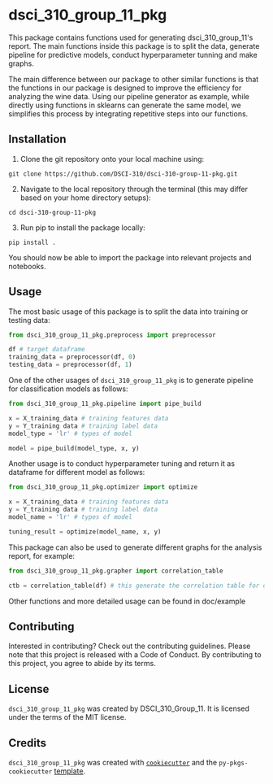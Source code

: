 # dsci_310_group_11_pkg

This package contains functions used for generating dsci_310_group_11's report. The main functions inside this package is to 
split the data, generate pipeline for predictive models, conduct hyperparameter tunning and make graphs.

The main difference between our package to other similar functions is that the functions in our package is designed to improve the efficiency for analyzing the wine data. Using our pipeline generator as example, while directly using functions in sklearns can generate the same model, we simplifies this process by integrating repetitive steps into our functions. 

## Installation

1. Clone the git repository onto your local machine using:
```
git clone https://github.com/DSCI-310/dsci-310-group-11-pkg.git
```

2. Navigate to the local repository through the terminal (this may differ based on your home directory setups):
```
cd dsci-310-group-11-pkg
```

3. Run pip to install the package locally:
```
pip install .
```

You should now be able to import the package into relevant projects and notebooks.

## Usage

The most basic usage of this package is to split the data into training or testing data:

```python
from dsci_310_group_11_pkg.preprocess import preprocessor

df # target dataframe
training_data = preprocessor(df, 0)
testing_data = preprocessor(df, 1)
```

One of the other usages of `dsci_310_group_11_pkg` is to generate pipeline for classification models as follows:

```python
from dsci_310_group_11_pkg.pipeline import pipe_build

x = X_training_data # training features data
y = Y_training data # training label data
model_type = 'lr' # types of model

model = pipe_build(model_type, x, y)

```
Another usage is to conduct hyperparameter tuning and return it as dataframe for different model as follows:

```python
from dsci_310_group_11_pkg.optimizer import optimize

x = X_training_data # training features data
y = Y_training data # training label data
model_name = 'lr' # types of model

tuning_result = optimize(model_name, x, y)
```

This package can also be used to generate different graphs for the analysis report, for example: 

```python
from dsci_310_group_11_pkg.grapher import correlation_table

ctb = correlation_table(df) # this generate the correlation table for dataframe df
```
Other functions and more detailed usage can be found in doc/example

## Contributing

Interested in contributing? Check out the contributing guidelines. Please note that this project is released with a Code of Conduct. By contributing to this project, you agree to abide by its terms.

## License

`dsci_310_group_11_pkg` was created by DSCI_310_Group_11. It is licensed under the terms of the MIT license.

## Credits

`dsci_310_group_11_pkg` was created with [`cookiecutter`](https://cookiecutter.readthedocs.io/en/latest/) and the `py-pkgs-cookiecutter` [template](https://github.com/py-pkgs/py-pkgs-cookiecutter).
